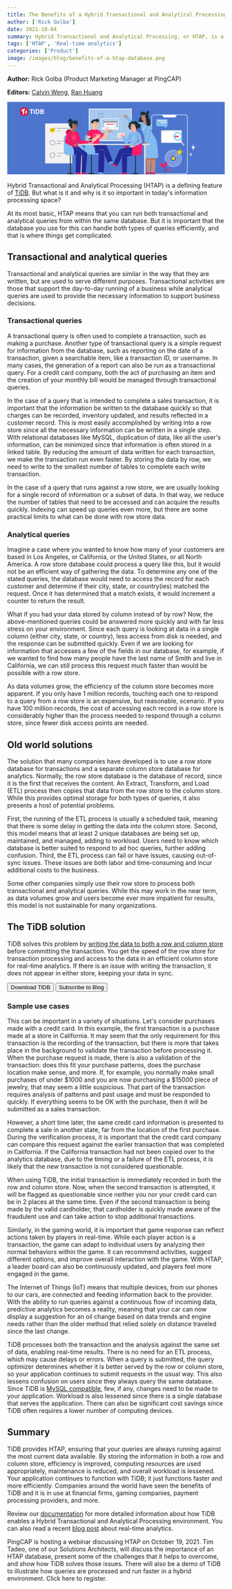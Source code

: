 ```yaml
---
title: The Benefits of a Hybrid Transactional and Analytical Processing Database
author: ['Rick Golba']
date: 2021-10-04
summary: Hybrid Transactional and Analytical Processing, or HTAP, is a defining feature of TiDB. It means that you can run both transactional and analytical queries from within the same database. TiDB provides HTAP, ensuring that your queries are always running against the most current data available.
tags: ['HTAP', 'Real-time analytics']
categories: ['Product']
image: /images/blog/benefits-of-a-htap-database.png
---
```


**Author:** Rick Golba (Product Marketing Manager at PingCAP)

**Editors:** [Calvin Weng](https://github.com/dcalvin), [Ran Huang](https://github.com/ran-huang)

![The Benefits of a Hybrid Transactional and Analytical Processing Database](media/benefits-of-a-htap-database.png)

Hybrid Transactional and Analytical Processing (HTAP) is a defining feature of [TiDB](https://pingcap.com/products/tidb/). But what is it and why is it so important in today's information processing space?

At its most basic, HTAP means that you can run both transactional and analytical queries from within the same database. But it is important that the database you use for this can handle both types of queries efficiently, and that is where things get complicated.

## Transactional and analytical queries

Transactional and analytical queries are similar in the way that they are written, but are used to serve different purposes. Transactional activities are those that support the day-to-day running of a business while analytical queries are used to provide the necessary information to support business decisions.

### Transactional queries

A transactional query is often used to complete a transaction, such as making a purchase. Another type of transactional query is a simple request for information from the database, such as reporting on the date of a transaction, given a searchable item, like a transaction ID, or username. In many cases, the generation of a report can also be run as a transactional query. For a credit card company, both the act of purchasing an item and the creation of your monthly bill would be managed through transactional queries.

In the case of a query that is intended to complete a sales transaction, it is important that the information be written to the database quickly so that charges can be recorded, inventory updated, and results reflected in a customer record. This is most easily accomplished by writing into a row store since all the necessary information can be written in a single step. With relational databases like MySQL, duplication of data, like all the user's information, can be minimized since that information is often stored in a linked table. By reducing the amount of data written for each transaction, we make the transaction run even faster. By storing the data by row, we need to write to the smallest number of tables to complete each write transaction.

In the case of a query that runs against a row store, we are usually looking for a single record of information or a subset of data. In that way, we reduce the number of tables that need to be accessed and can acquire the results quickly. Indexing can speed up queries even more, but there are some practical limits to what can be done with row store data.

### Analytical queries

Imagine a case where you wanted to know how many of your customers are based in Los Angeles, or California, or the United States, or all North America. A row store database could process a query like this, but it would not be an efficient way of gathering the data. To determine any one of the stated queries, the database would need to access the record for each customer and determine if their city, state, or country(ies) matched the request. Once it has determined that a match exists, it would increment a counter to return the result.

What if you had your data stored by column instead of by row? Now, the above-mentioned queries could be answered more quickly and with far less stress on your environment. Since each query is looking at data in a single column (either city, state, or country), less access from disk is needed, and the response can be submitted quickly. Even if we are looking for information that accesses a few of the fields in our database, for example, if we wanted to find how many people have the last name of Smith and live in California, we can still process this request much faster than would be possible with a row store.

As data volumes grow, the efficiency of the column store becomes more apparent. If you only have 1 million records, touching each one to respond to a query from a row store is an expensive, but reasonable, scenario. If you have 100 million records, the cost of accessing each record in a row store is considerably higher than the process needed to respond through a column store, since fewer disk access points are needed.

## Old world solutions

The solution that many companies have developed is to use a row store database for transactions and a separate column store database for analytics. Normally, the row store database is the database of record, since it is the first that receives the content. An Extract, Transform, and Load (ETL) process then copies that data from the row store to the column store. While this provides optimal storage for both types of queries, it also presents a host of potential problems.

First, the running of the ETL process is usually a scheduled task, meaning that there is some delay in getting the data into the column store. Second, this model means that at least 2 unique databases are being set up, maintained, and managed, adding to workload. Users need to know which database is better suited to respond to ad hoc queries, further adding confusion. Third, the ETL process can fail or have issues, causing out-of-sync issues. These issues are both labor and time-consuming and incur additional costs to the business.

Some other companies simply use their row store to process both transactional and analytical queries. While this may work in the near term, as data volumes grow and users become ever more impatient for results, this model is not sustainable for many organizations.

## The TiDB solution

TiDB solves this problem by [writing the data to both a row and column store](https://pingcap.com/blog/how-we-build-an-htap-database-that-simplifies-your-data-platform) before committing the transaction. You get the speed of the row store for transaction processing and access to the data in an efficient column store for real-time analytics. If there is an issue with writing the transaction, it does not appear in either store, keeping your data in sync.

<div class="trackable-btns">
  <a href="/download" onclick="trackViews('The Benefits of a Hybrid Transactional and Analytical Processing Database', 'download-tidb-btn-middle')"><button>Download TiDB</button></a>
  <a href="https://share.hsforms.com/1e2W03wLJQQKPd1d9rCbj_Q2npzm" onclick="trackViews('The Benefits of a Hybrid Transactional and Analytical Processing Database', 'subscribe-blog-btn-middle')"><button>Subscribe to Blog</button></a>
</div>

### Sample use cases

This can be important in a variety of situations. Let's consider purchases made with a credit card. In this example, the first transaction is a purchase made at a store in California. It may seem that the only requirement for this transaction is the recording of the transaction, but there is more that takes place in the background to validate the transaction before processing it. When the purchase request is made, there is also a validation of the transaction: does this fit your purchase patterns, does the purchase location make sense, and more. If, for example, you normally make small purchases of under $1000 and you are now purchasing a $15000 piece of jewelry, that may seem a little suspicious. That part of the transaction requires analysis of patterns and past usage and must be responded to quickly. If everything seems to be OK with the purchase, then it will be submitted as a sales transaction.

However, a short time later, the same credit card information is presented to complete a sale in another state, far from the location of the first purchase. During the verification process, it is important that the credit card company can compare this request against the earlier transaction that was completed in California. If the California transaction had not been copied over to the analytics database, due to the timing or a failure of the ETL process, it is likely that the new transaction is not considered questionable.

When using TiDB, the initial transaction is immediately recorded in both the row and column store. Now, when the second transaction is attempted, it will be flagged as questionable since neither you nor your credit card can be in 2 places at the same time. Even if the second transaction is being made by the valid cardholder, that cardholder is quickly made aware of the fraudulent use and can take action to stop additional transactions.

Similarly, in the gaming world, it is important that game response can reflect actions taken by players in real-time. While each player action is a transaction, the game can adapt to individual users by analyzing their normal behaviors within the game. It can recommend activities, suggest different options, and improve overall interaction with the game. With HTAP, a leader board can also be continuously updated, and players feel more engaged in the game.

The Internet of Things (IoT) means that multiple devices, from our phones to our cars, are connected and feeding information back to the provider. With the ability to run queries against a continuous flow of incoming data, predictive analytics becomes a reality, meaning that your car can now display a suggestion for an oil change based on data trends and engine needs rather than the older method that relied solely on distance traveled since the last change.

TiDB processes both the transaction and the analysis against the same set of data, enabling real-time results. There is no need for an ETL process, which may cause delays or errors. When a query is submitted, the query optimizer determines whether it is better served by the row or column store, so your application continues to submit requests in the usual way. This also lessens confusion on users since they always query the same database. Since TiDB is [MySQL compatible](https://docs.pingcap.com/tidb/stable/mysql-compatibility), few, if any, changes need to be made to your application. Workload is also lessened since there is a single database that serves the application. There can also be significant cost savings since TiDB often requires a lower number of computing devices.

## Summary

TiDB provides HTAP, ensuring that your queries are always running against the most current data available. By storing the information in both a row and column store, efficiency is improved, computing resources are used appropriately, maintenance is reduced, and overall workload is lessened. Your application continues to function with TiDB; it just functions faster and more efficiently. Companies around the world have seen the benefits of TiDB and it is in use at financial firms, gaming companies, payment processing providers, and more.

Review our [documentation](https://docs.pingcap.com/tidb/stable/quick-start-with-htap) for more detailed information about how TiDB enables a Hybrid Transactional and Analytical Processing environment. You can also read a recent [blog post](https://pingcap.com/blog/empower-your-business-with-big-data-real-time-analytics-in-tidb) about real-time analytics.

PingCAP is hosting a webinar discussing HTAP on October 19, 2021. Tim Tadeo, one of our Solutions Architects, will discuss the importance of an HTAP database, present some of the challenges that it helps to overcome, and show how TiDB solves those issues. There will also be a demo of TiDB to illustrate how queries are processed and run faster in a hybrid environment. Click here to register.
